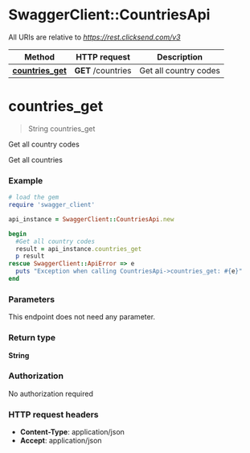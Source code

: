 # SwaggerClient::CountriesApi

All URIs are relative to *https://rest.clicksend.com/v3*

Method | HTTP request | Description
------------- | ------------- | -------------
[**countries_get**](CountriesApi.md#countries_get) | **GET** /countries | Get all country codes


# **countries_get**
> String countries_get

Get all country codes

Get all countries

### Example
```ruby
# load the gem
require 'swagger_client'

api_instance = SwaggerClient::CountriesApi.new

begin
  #Get all country codes
  result = api_instance.countries_get
  p result
rescue SwaggerClient::ApiError => e
  puts "Exception when calling CountriesApi->countries_get: #{e}"
end
```

### Parameters
This endpoint does not need any parameter.

### Return type

**String**

### Authorization

No authorization required

### HTTP request headers

 - **Content-Type**: application/json
 - **Accept**: application/json



